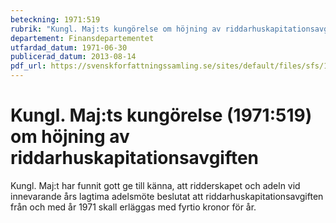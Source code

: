 ```yaml
---
beteckning: 1971:519
rubrik: "Kungl. Maj:ts kungörelse om höjning av riddarhuskapitationsavgiften"
departement: Finansdepartementet
utfardad_datum: 1971-06-30
publicerad_datum: 2013-08-14
pdf_url: https://svenskforfattningssamling.se/sites/default/files/sfs/1971-06/SFS1971-519.pdf
---
```


# Kungl. Maj:ts kungörelse (1971:519) om höjning av riddarhuskapitationsavgiften

Kungl. Maj:t har funnit gott ge till känna, att ridderskapet och adeln vid innevarande års lagtima adelsmöte beslutat att riddarhuskapitationsavgiften från och med år 1971 skall erläggas med fyrtio kronor för år.